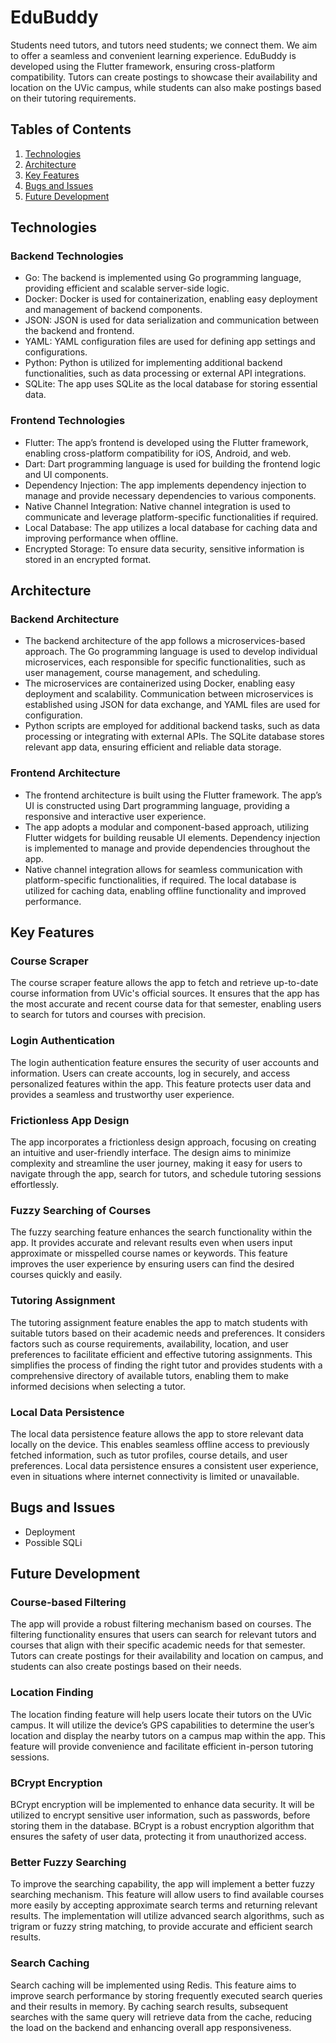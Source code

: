 # EduBuddy

Students need tutors, and tutors need students; we connect them. We aim to offer a seamless and convenient learning experience. EduBuddy is developed using the Flutter framework, ensuring cross-platform compatibility. Tutors can create postings to showcase their availability and location on the UVic campus, while students can also make postings based on their tutoring requirements.

## Tables of Contents

1. [Technologies](#technologies)
2. [Architecture](#architecture)
3. [Key Features](#key-features)
4. [Bugs and Issues](#bugs-and-issues)
5. [Future Development](#future-development)

## Technologies

### Backend Technologies

- Go: The backend is implemented using Go programming language, providing efficient and scalable server-side logic.
- Docker: Docker is used for containerization, enabling easy deployment and management of backend components.
- JSON: JSON is used for data serialization and communication between the backend and frontend.
- YAML: YAML configuration files are used for defining app settings and configurations.
- Python: Python is utilized for implementing additional backend functionalities, such as data processing or external API integrations.
- SQLite: The app uses SQLite as the local database for storing essential data.

### Frontend Technologies

- Flutter: The app’s frontend is developed using the Flutter framework, enabling cross-platform compatibility for iOS, Android, and web.
- Dart: Dart programming language is used for building the frontend logic and UI components.
- Dependency Injection: The app implements dependency injection to manage and provide necessary dependencies to various components.
- Native Channel Integration: Native channel integration is used to communicate and leverage platform-specific functionalities if required.
- Local Database: The app utilizes a local database for caching data and improving performance when offline.
- Encrypted Storage: To ensure data security, sensitive information is stored in an encrypted format.

## Architecture

### Backend Architecture

- The backend architecture of the app follows a microservices-based approach. The Go programming language is used to develop individual microservices, each responsible for specific functionalities, such as user management, course management, and scheduling.
- The microservices are containerized using Docker, enabling easy deployment and scalability. Communication between microservices is established using JSON for data exchange, and YAML files are used for configuration.
- Python scripts are employed for additional backend tasks, such as data processing or integrating with external APIs. The SQLite database stores relevant app data, ensuring efficient and reliable data storage.

### Frontend Architecture

- The frontend architecture is built using the Flutter framework. The app’s UI is constructed using Dart programming language, providing a responsive and interactive user experience.
- The app adopts a modular and component-based approach, utilizing Flutter widgets for building reusable UI elements. Dependency injection is implemented to manage and provide dependencies throughout the app.
- Native channel integration allows for seamless communication with platform-specific functionalities, if required. The local database is utilized for caching data, enabling offline functionality and improved performance.

## Key Features

### Course Scraper

The course scraper feature allows the app to fetch and retrieve up-to-date course information from UVic's official sources. It ensures that the app has the most accurate and recent course data for that semester, enabling users to search for tutors and courses with precision.

### Login Authentication

The login authentication feature ensures the security of user accounts and information. Users can create accounts, log in securely, and access personalized features within the app. This feature protects user data and provides a seamless and trustworthy user experience.

### Frictionless App Design

The app incorporates a frictionless design approach, focusing on creating an intuitive and user-friendly interface. The design aims to minimize complexity and streamline the user journey, making it easy for users to navigate through the app, search for tutors, and schedule tutoring sessions effortlessly.

### Fuzzy Searching of Courses

The fuzzy searching feature enhances the search functionality within the app. It provides accurate and relevant results even when users input approximate or misspelled course names or keywords. This feature improves the user experience by ensuring users can find the desired courses quickly and easily.

### Tutoring Assignment

The tutoring assignment feature enables the app to match students with suitable tutors based on their academic needs and preferences. It considers factors such as course requirements, availability, location, and user preferences to facilitate efficient and effective tutoring assignments. This simplifies the process of finding the right tutor and provides students with a comprehensive directory of available tutors, enabling them to make informed decisions when selecting a tutor.

### Local Data Persistence

The local data persistence feature allows the app to store relevant data locally on the device. This enables seamless offline access to previously fetched information, such as tutor profiles, course details, and user preferences. Local data persistence ensures a consistent user experience, even in situations where internet connectivity is limited or unavailable.

## Bugs and Issues

- Deployment
- Possible SQLi

## Future Development

### Course-based Filtering

The app will provide a robust filtering mechanism based on courses. The filtering functionality ensures that users can search for relevant tutors and courses that align with their specific academic needs for that semester. Tutors can create postings for their availability and location on campus, and students can also create postings based on their needs.

### Location Finding

The location finding feature will help users locate their tutors on the UVic campus. It will utilize the device’s GPS capabilities to determine the user’s location and display the nearby tutors on a campus map within the app. This feature will provide convenience and facilitate efficient in-person tutoring sessions.

### BCrypt Encryption

BCrypt encryption will be implemented to enhance data security. It will be utilized to encrypt sensitive user information, such as passwords, before storing them in the database. BCrypt is a robust encryption algorithm that ensures the safety of user data, protecting it from unauthorized access.

### Better Fuzzy Searching

To improve the searching capability, the app will implement a better fuzzy searching mechanism. This feature will allow users to find available courses more easily by accepting approximate search terms and returning relevant results. The implementation will utilize advanced search algorithms, such as trigram or fuzzy string matching, to provide accurate and efficient search results.

### Search Caching

Search caching will be implemented using Redis. This feature aims to improve search performance by storing frequently executed search queries and their results in memory. By caching search results, subsequent searches with the same query will retrieve data from the cache, reducing the load on the backend and enhancing overall app responsiveness.
